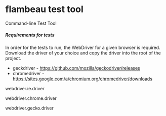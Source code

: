 # flambeau test tool
Command-line Test Tool

##### Requirements for tests
In order for the tests to run, the WebDriver for a given browser is required.   Download the driver of your choice and copy the driver into the root of the project.
* geckdriver - https://github.com/mozilla/geckodriver/releases
* chromedriver - https://sites.google.com/a/chromium.org/chromedriver/downloads







webdriver.ie.driver

webdriver.chrome.driver

webdriver.gecko.driver

